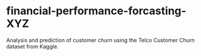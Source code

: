 # financial-performance-forcasting-XYZ
Analysis and prediction of customer churn using the Telco Customer Churn dataset from Kaggle.
